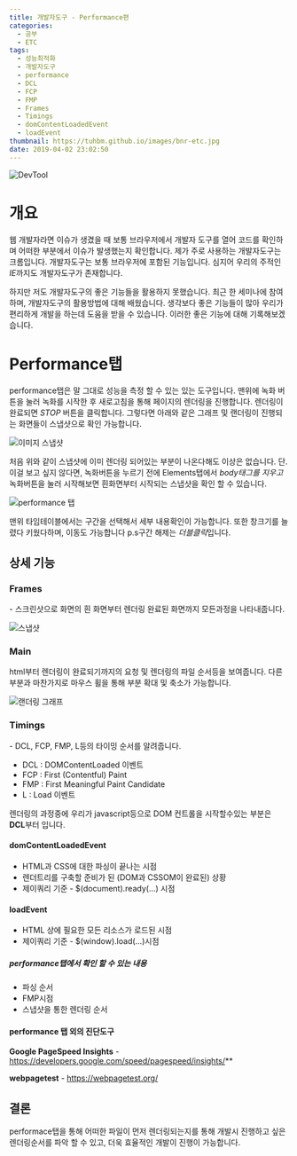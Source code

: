 ```yaml
---
title: 개발자도구 - Performance편
categories:
  - 공부
  - ETC
tags:
  - 성능최적화
  - 개발자도구
  - performance
  - DCL
  - FCP
  - FMP
  - Frames
  - Timings
  - domContentLoadedEvent
  - loadEvent
thumbnail: https://tuhbm.github.io/images/bnr-etc.jpg
date: 2019-04-02 23:02:50
---
```

![DevTool](https://tuhbm.github.io/images/devTools/develop_tools.jpg)

# 개요
웹 개발자라면 이슈가 생겼을 때 보통 브라우저에서 개발자 도구를 열어 코드를 확인하며 어떠한 부분에서 이슈가 발생했는지 확인합니다. 제가 주로 사용하는 개발자도구는 크롬입니다. 개발자도구는 보통 브라우저에 포함된 기능입니다. 심지어 우리의 주적인 *IE*까지도 개발자도구가 존재합니다.

하지만 저도 개발자도구의 좋은 기능들을 활용하지 못했습니다. 최근 한 세미나에 참여하며, 개발자도구의 활용방법에 대해 배웠습니다. 생각보다 좋은 기능들이 많아 우리가 편리하게 개발을 하는데 도움을 받을 수 있습니다. 이러한 좋은 기능에 대해 기록해보겠습니다.



# Performance탭

performance탭은 말 그대로 성능을 측정 할 수 있는 있는 도구입니다.
맨위에 녹화 버튼을 눌러 녹화를 시작한 후 새로고침을 통해 페이지의 렌더링을 진행합니다.
렌더링이 완료되면 *STOP* 버튼을 클릭합니다.
그렇다면 아래와 같은 그래프 및 랜더링이 진행되는 화면들이 스냅샷으로 확인 가능합니다.
<!-- more -->
![이미지 스냅샷](https://tuhbm.github.io/images/devTools/performance1.png)

처음 위와 같이 스냅샷에 이미 렌더링 되어있는 부분이 나온다해도 이상은 없습니다.
단. 이걸 보고 싶지 않다면, 녹화버튼을 누르기 전에 Elements탭에서 *body태그를 지우고* 녹화버튼을 눌러 시작해보면 흰화면부터 시작되는 스냅샷을 확인 할 수 있습니다.



![performance 탭](https://tuhbm.github.io/images/devTools/performance2.png)

맨위 타임테이블에서는 구간을 선택해서 세부 내용확인이 가능합니다. 또한 창크기를 늘렸다 키웠다하며, 이동도 가능합니다
p.s구간 해제는 *더블클릭*입니다.


## **상세 기능**

### Frames

\- 스크린샷으로 화면의 흰 화면부터 렌더링 완료된 화면까지 모든과정을 나타내줍니다.

![스냅샷](https://tuhbm.github.io/images/devTools/performance_motion.gif)


### Main

html부터 렌더링이 완료되기까지의 요청 및 렌더링의 파일 순서등을 보여줍니다.
다른부분과 마찬가지로 마우스 휠을 통해 부분 확대 및 축소가 가능합니다.

![랜더링 그래프](https://tuhbm.github.io/images/devTools/performance3.png)



### Timings

\- DCL, FCP, FMP, L등의 타이밍 순서를 알려줍니다.

- DCL : DOMContentLoaded 이벤트
- FCP : First (Contentful) Paint
- FMP : First Meaningful Paint Candidate
- L : Load 이벤트

렌더링의 과정중에 우리가 javascript등으로 DOM 컨트롤을 시작할수있는 부분은 **DCL**부터 입니다.

#### domContentLoadedEvent
- HTML과 CSS에 대한 파싱이 끝나는 시점
- 렌더트리를 구축할 준비가 된 (DOM과 CSSOM이 완료된) 상황
- 제이쿼리 기준 - $(document).ready(…) 시점

#### loadEvent
- HTML 상에 필요한 모든 리소스가 로드된 시점
- 제이쿼리 기준 - $(window).load(…)시점

##### performance탭에서 확인 할 수 있는 내용
- 파싱 순서
- FMP시점
- 스냅샷을 통한 렌더링 순서

#### performance **탭 외의 진단도구**

**Google PageSpeed Insights** - https://developers.google.com/speed/pagespeed/insights/**

**webpagetest** - <https://webpagetest.org/>



## 결론

performace탭을 통해 어떠한 파일이 먼저 렌더링되는지를 통해 개발시 진행하고 싶은 렌더링순서를 파악 할 수 있고, 더욱 효율적인 개발이 진행이 가능합니다.

